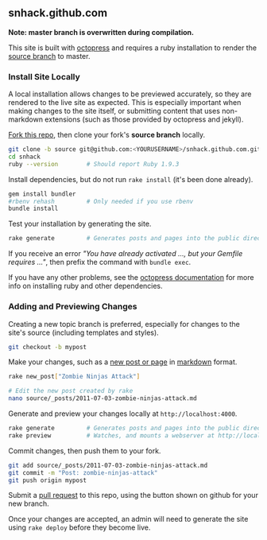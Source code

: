 ## snhack.github.com

__Note:  master branch is overwritten during compilation.__

This site is built with [octopress] and requires a ruby installation to render
the [source branch] to master.

[octopress]: http://octopress.org/docs
[octopress documentation]: http://octopress.org/docs/setup/
[source branch]: https://github.com/snhack/snhack.github.com/tree/source
[Fork this repo]: https://help.github.com/articles/fork-a-repo
[pull request]: https://help.github.com/articles/using-pull-requests


### Install Site Locally

A local installation allows changes to be previewed accurately, so they are rendered to
the live site as expected.  This is especially important when making changes to the site
itself, or submitting content that uses non-markdown extensions (such as those provided
by octopress and jekyll).

[Fork this repo], then clone your fork's **source branch** locally.

```sh
git clone -b source git@github.com:<YOURUSERNAME>/snhack.github.com.git snhack
cd snhack
ruby --version        # Should report Ruby 1.9.3
```

Install dependencies, but do not run `rake install` (it's been done already).

```sh
gem install bundler
#rbenv rehash         # Only needed if you use rbenv
bundle install
```

Test your installation by generating the site.

```sh
rake generate         # Generates posts and pages into the public directory
```

If you receive an error *"You have already activated ..., but your Gemfile requires ..."*,
then prefix the command with `bundle exec`.

If you have any other problems, see the [octopress documentation] for more info on
installing ruby and other dependencies.



### Adding and Previewing Changes

Creating a new topic branch is preferred, especially for changes to the site's
source (including templates and styles).

```sh
git checkout -b mypost
```

Make your changes, such as a [new post or page] in [markdown] format.

```sh
rake new_post["Zombie Ninjas Attack"]

# Edit the new post created by rake
nano source/_posts/2011-07-03-zombie-ninjas-attack.md
```

[new post or page]: http://octopress.org/docs/blogging
[markdown]: http://daringfireball.net/projects/markdown/dingus


Generate and preview your changes locally at `http://localhost:4000`.

```sh
rake generate         # Generates posts and pages into the public directory
rake preview          # Watches, and mounts a webserver at http://localhost:4000
```

Commit changes, then push them to your fork.

```sh
git add source/_posts/2011-07-03-zombie-ninjas-attack.md
git commit -m "Post: zombie-ninjas-attack"
git push origin mypost
```

Submit a [pull request] to this repo, using the button shown on github for your new
branch.

Once your changes are accepted, an admin will need to generate the site
using `rake deploy` before they become live.
